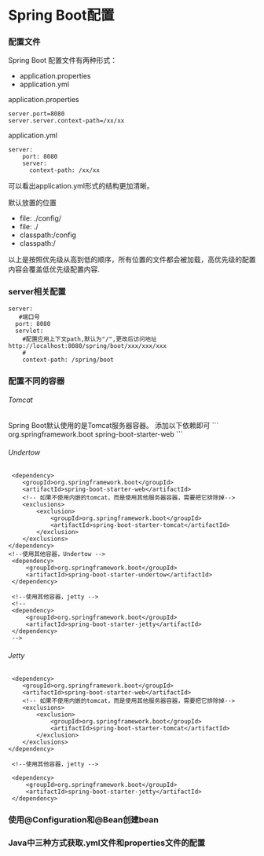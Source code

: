 <h1>Spring Boot配置</h1>
<h3>配置文件</h3>
Spring Boot 配置文件有两种形式：

<ul type="disc">
    <li>application.properties</li>
    <li>application.yml</li>
</ul>
application.properties

```
server.port=8080
server.server.context-path=/xx/xx
```
application.yml

```
server:
    port: 8080
    server:
      context-path: /xx/xx
```
可以看出application.yml形式的结构更加清晰。

默认放置的位置
<ul type="disc">
    <li>file: ./config/ </li>
    <li>file: ./ </li>
    <li>classpath:/config </li>
    <li>classpath:/ </li>
</ul>

以上是按照优先级从高到低的顺序，所有位置的文件都会被加载，高优先级的配置内容会覆盖低优先级配置内容.

<h3>server相关配置</h3>

```
server:
   #端口号
  port: 8080
  servlet:
    #配置应用上下文path,默认为"/",更改后访问地址http://localhost:8080/spring/boot/xxx/xxx/xxx
    #
    context-path: /spring/boot
```

<h3>配置不同的容器</h3>

<h6>Tomcat</h6>
Spring Boot默认使用的是Tomcat服务器容器。
添加以下依赖即可
```
 <dependency>
    <groupId>org.springframework.boot</groupId>
    <artifactId>spring-boot-starter-web</artifactId>
</dependency>
```

<h6>Undertow</h6>

```
 <dependency>
    <groupId>org.springframework.boot</groupId>
    <artifactId>spring-boot-starter-web</artifactId>
    <!-- 如果不使用内嵌的tomcat，而是使用其他服务器容器，需要把它排除掉-->
    <exclusions>
        <exclusion>
            <groupId>org.springframework.boot</groupId>
            <artifactId>spring-boot-starter-tomcat</artifactId>
        </exclusion>
    </exclusions>
</dependency> 
<!--使用其他容器，Undertow -->
 <dependency>
     <groupId>org.springframework.boot</groupId>
     <artifactId>spring-boot-starter-undertow</artifactId>
 </dependency>

 <!--使用其他容器，jetty -->
 <!--
 <dependency>
     <groupId>org.springframework.boot</groupId>
     <artifactId>spring-boot-starter-jetty</artifactId>
 </dependency>
 -->

```
<h6>Jetty</h6>

```
 <dependency>
    <groupId>org.springframework.boot</groupId>
    <artifactId>spring-boot-starter-web</artifactId>
    <!-- 如果不使用内嵌的tomcat，而是使用其他服务器容器，需要把它排除掉-->
    <exclusions>
        <exclusion>
            <groupId>org.springframework.boot</groupId>
            <artifactId>spring-boot-starter-tomcat</artifactId>
        </exclusion>
    </exclusions>
</dependency> 

 <!--使用其他容器，jetty -->

 <dependency>
     <groupId>org.springframework.boot</groupId>
     <artifactId>spring-boot-starter-jetty</artifactId>
 </dependency>

```
<h3>使用@Configuration和@Bean创建bean</h3>

<h3>Java中三种方式获取.yml文件和properties文件的配置</h3>




                
